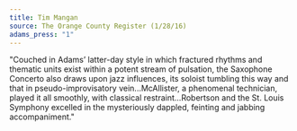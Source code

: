 ```yaml
---
title: Tim Mangan
source: The Orange County Register (1/28/16)
adams_press: "1"
---
```

"Couched in Adams’ latter-day style in which fractured rhythms and thematic units exist within a potent stream of pulsation, the Saxophone Concerto also draws upon jazz influences, its soloist tumbling this way and that in pseudo-improvisatory vein...McAllister, a phenomenal technician, played it all smoothly, with classical restraint...Robertson and the St. Louis Symphony excelled in the mysteriously dappled, feinting and jabbing accompaniment."
